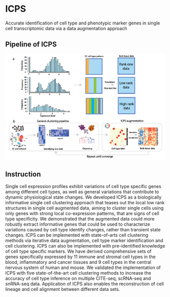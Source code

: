 # ICPS
Accurate identification of cell type and phenotypic marker genes in single cell transcriptomic data via a data augmentation approach

## Pipeline of ICPS
![image](https://raw.githubusercontent.com/changwn/ICPS/master/fig/fig1.png)

## Instruction
Single cell expression profiles exhibit variations of cell type specific genes among different cell types, as well as general variations that contribute to dynamic physiological state changes. We developed ICPS as a biologically informative single cell clustering approach that teases out the local low rank structures in single cell augmented data, aiming to cluster single cells using only genes with strong local co-expression patterns, that are signs of cell type specificity. We demonstrated that the augmented data could more robustly extract informative genes that could be used to characterize variations caused by cell type identify changes, rather than transient state changes. ICPS can be implemented with state-of-arts cell clustering methods via iterative data augmentation, cell type marker identification and cell clustering. ICPS can also be implemented with pre-identified knowledge of cell type specific markers. We have derived comprehensive sets of genes specifically expressed by 11 immune and stromal cell types in the blood, inflammatory and cancer tissues and 9 cell types in the central nervous system of human and mouse. We validated the implementation of ICPS with five state-of-the-art cell clustering methods to increase the accuracy of cell type inference on multiple CITE-seq, scRNA-seq and snRNA-seq data. Application of ICPS also enables the reconstruction of cell lineage and cell alignment between different data sets. 
